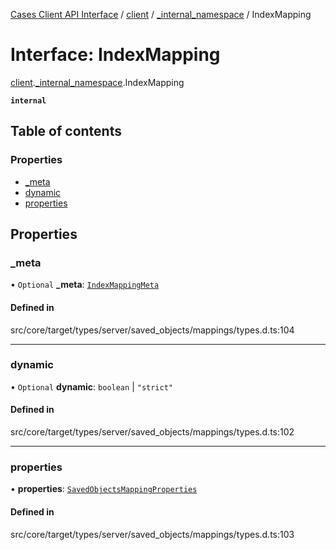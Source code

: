 [Cases Client API Interface](../README.md) / [client](../modules/client.md) / [\_internal\_namespace](../modules/client._internal_namespace.md) / IndexMapping

# Interface: IndexMapping

[client](../modules/client.md).[_internal_namespace](../modules/client._internal_namespace.md).IndexMapping

**`internal`**

## Table of contents

### Properties

- [\_meta](client._internal_namespace.IndexMapping.md#_meta)
- [dynamic](client._internal_namespace.IndexMapping.md#dynamic)
- [properties](client._internal_namespace.IndexMapping.md#properties)

## Properties

### \_meta

• `Optional` **\_meta**: [`IndexMappingMeta`](client._internal_namespace.IndexMappingMeta.md)

#### Defined in

src/core/target/types/server/saved_objects/mappings/types.d.ts:104

___

### dynamic

• `Optional` **dynamic**: `boolean` \| ``"strict"``

#### Defined in

src/core/target/types/server/saved_objects/mappings/types.d.ts:102

___

### properties

• **properties**: [`SavedObjectsMappingProperties`](client._internal_namespace.SavedObjectsMappingProperties.md)

#### Defined in

src/core/target/types/server/saved_objects/mappings/types.d.ts:103
